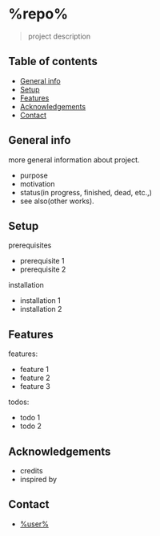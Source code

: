 # %repo%
> project description

## Table of contents
* [General info](#general-info)
* [Setup](#setup)
* [Features](#features)
* [Acknowledgements](#acknowledgements)
* [Contact](#contact)

## General info
more general information about project. 

* purpose
* motivation
* status(in progress, finished, dead, etc.,)
* see also(other works).

## Setup

prerequisites

* prerequisite 1
* prerequisite 2

installation

* installation 1
* installation 2

## Features

features:

* feature 1
* feature 2
* feature 3

todos:
* todo 1
* todo 2

## Acknowledgements

* credits
* inspired by

## Contact

* [%user%](https://github.com/%user%/)
